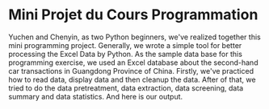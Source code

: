 # Mini Projet du Cours Programmation
 Yuchen and Chenyin, as two Python beginners, we've realized together this mini programming project. 
 Generally, we wrote a simple tool for better processing the Excel Data by Python.
 As the sample data base for this programming exercise, we used an Excel database about the second-hand car transactions in Guangdong Province of China.
 Firstly, we've practiced how to read data, display data and then cleanup the data.
 After of that, we tried to do the data pretreatment, data extraction, data screening, data summary and data statistics.
 And here is our output.
